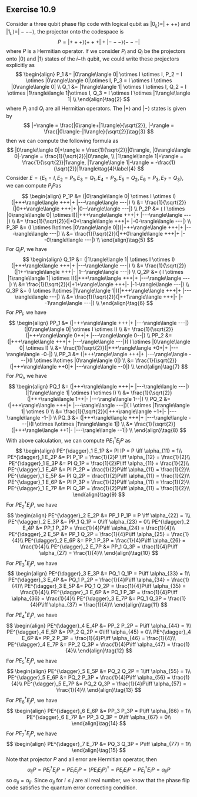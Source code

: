 ## Exercise 10.9

Consider a three qubit phase flip code with logical qubit as $|0_{L}\rangle = |+++\rangle$ and $|1_{L}\rangle = |---\rangle$, the projector onto the codespace is 
$$
P = |+++\rangle\langle +++|+ |---\rangle\langle ---|\tag{1}
$$
where $P$ is a Hermitian operator. If we consider $P_i$ and $Q_i$ be the projectors onto $|0\rangle$ and $|1\rangle$ states of the $i-$th qubit, we could write these projectors explicitly as  
$$
\begin{align}
P_1 &= |0\rangle\langle 0| \otimes I \otimes I, P_2 = I \otimes |0\rangle\langle 0|\otimes I, P_3 = I \otimes I \otimes |0\rangle\langle 0| \\
Q_1 &= |1\rangle\langle 1| \otimes I \otimes I, Q_2 = I \otimes |1\rangle\langle 1|\otimes I, Q_3 = I \otimes I \otimes |1\rangle\langle 1| \\
\end{align}\tag{2}
$$
where $P_i$ and $Q_i$ are all Hermitian operators. The $|+\rangle$ and $|-\rangle$ states is given by
$$
|+\rangle = \frac{|0\rangle+|1\rangle}{\sqrt{2}}, |-\rangle = \frac{|0\rangle-|1\rangle}{\sqrt{2}}\tag{3}
$$
then we can compute the following formula as
$$
|0\rangle\langle 0|+\rangle = \frac{1}{\sqrt{2}}|0\rangle, |0\rangle\langle 0|-\rangle = \frac{1}{\sqrt{2}}|0\rangle, \\
|1\rangle\langle 1|+\rangle = \frac{1}{\sqrt{2}}|1\rangle, |1\rangle\langle 1|-\rangle = -\frac{1}{\sqrt{2}}|1\rangle\tag{4}\label{4}
$$
Consider $E=\{E_1=I, E_2=P_1, E_3=Q_1, E_4=P_2, E_5=Q_2, E_6=P_3, E_7=Q_3\}$, we can compute $P_i P$​ as  
$$
\begin{align}
P_1P &= (|0\rangle\langle 0| \otimes I \otimes I)(|+++\rangle\langle +++|+ |---\rangle\langle ---|) \\
&= \frac{1}{\sqrt{2}}(|0++\rangle\langle +++|+ |0--\rangle\langle ---|) \\
P_2P &= ( I \otimes |0\rangle\langle 0| \otimes I)(|+++\rangle\langle +++|+ |---\rangle\langle ---|) \\
&= \frac{1}{\sqrt{2}}(|+0+\rangle\langle +++|+ |-0-\rangle\langle ---|) \\
P_3P &= (I \otimes I\otimes |0\rangle\langle 0|)(|+++\rangle\langle +++|+ |---\rangle\langle ---|) \\
&= \frac{1}{\sqrt{2}}(|++0\rangle\langle +++|+ |--0\rangle\langle ---|) \\
\end{align}\tag{5}
$$
For $Q_iP$​, we have
$$
\begin{align}
Q_1P &= (|1\rangle\langle 1| \otimes I \otimes I)(|+++\rangle\langle +++|+ |---\rangle\langle ---|) \\
&= \frac{1}{\sqrt{2}}(|1++\rangle\langle +++|- |1--\rangle\langle ---|) \\
Q_2P &= ( I \otimes |1\rangle\langle 1| \otimes I)(|+++\rangle\langle +++|+ |---\rangle\langle ---|) \\
&= \frac{1}{\sqrt{2}}(|+1+\rangle\langle +++|- |-1-\rangle\langle ---|) \\
Q_3P &= (I \otimes I\otimes |1\rangle\langle 1|)(|+++\rangle\langle +++|+ |---\rangle\langle ---|) \\
&= \frac{1}{\sqrt{2}}(|++1\rangle\langle +++|- |--1\rangle\langle ---|) \\
\end{align}\tag{6}
$$
For $PP_i$​, we have
$$
\begin{align}
PP_1 &= (|+++\rangle\langle +++|+ |---\rangle\langle ---|)(|0\rangle\langle 0| \otimes I \otimes I) \\
&= \frac{1}{\sqrt{2}}(|+++\rangle\langle 0++|+ |---\rangle\langle 0--|) \\
PP_2 &= (|+++\rangle\langle +++|+ |---\rangle\langle ---|)( I \otimes |0\rangle\langle 0| \otimes I) \\
&= \frac{1}{\sqrt{2}}(|+++\rangle\langle +0+|+ |---\rangle\langle -0-|) \\
PP_3 &= (|+++\rangle\langle +++|+ |---\rangle\langle ---|)(I \otimes I\otimes |0\rangle\langle 0|) \\
&= \frac{1}{\sqrt{2}}(|+++\rangle\langle ++0|+ |---\rangle\langle --0|) \\
\end{align}\tag{7}
$$
For $PQ_i$​, we have
$$
\begin{align}
PQ_1 &= (|+++\rangle\langle +++|+ |---\rangle\langle ---|)(|1\rangle\langle 1| \otimes I \otimes I) \\
&= \frac{1}{\sqrt{2}}(|+++\rangle\langle 1++|- |---\rangle\langle 1--|) \\
PQ_2 &= (|+++\rangle\langle +++|+ |---\rangle\langle ---|)( I \otimes |1\rangle\langle 1| \otimes I) \\
&= \frac{1}{\sqrt{2}}(|+++\rangle\langle +1+|- |---\rangle\langle -1-|) \\
PQ_3 &= (|+++\rangle\langle +++|+ |---\rangle\langle ---|)(I \otimes I\otimes |1\rangle\langle 1|) \\
&= \frac{1}{\sqrt{2}}(|+++\rangle\langle ++1|- |---\rangle\langle --1|) \\
\end{align}\tag{8}
$$
With above calculation, we can compute $PE^{\dagger}_1E_j P$ as 
$$
\begin{align}
PE^{\dagger}_1 E_1P &= PI IP = P \iff \alpha_{11} = 1\\
PE^{\dagger}_1 E_2P &= PI P_1P = \frac{1}{2}P \iff \alpha_{12} = \frac{1}{2}\\
PE^{\dagger}_1 E_3P &= PI Q_1P = \frac{1}{2}P\iff \alpha_{11} = \frac{1}{2}\\
PE^{\dagger}_1 E_4P &= PI P_2P = \frac{1}{2}P\iff \alpha_{11} = \frac{1}{2}\\
PE^{\dagger}_1 E_5P &= PI Q_2P = \frac{1}{2}P\iff \alpha_{11} = \frac{1}{2}\\
PE^{\dagger}_1 E_6P &= PI P_3P = \frac{1}{2}P\iff \alpha_{11} = \frac{1}{2}\\
PE^{\dagger}_1 E_7P &= PI Q_3P = \frac{1}{2}P\iff \alpha_{11} = \frac{1}{2}\\
\end{align}\tag{9}
$$
For $PE^{\dagger}_2E_j P$​, we have
$$
\begin{align}
PE^{\dagger}_2 E_2P &= PP_1 P_1P = P \iff \alpha_{22} = 1\\
PE^{\dagger}_2 E_3P &= PP_1 Q_1P = 0\iff \alpha_{23} = 0\\
PE^{\dagger}_2 E_4P &= PP_1 P_2P = \frac{1}{4}P\iff \alpha_{24} = \frac{1}{4}\\
PE^{\dagger}_2 E_5P &= PP_1 Q_2P = \frac{1}{4}P\iff \alpha_{25} = \frac{1}{4}\\
PE^{\dagger}_2 E_6P &= PP_1 P_3P = \frac{1}{4}P\iff \alpha_{26} = \frac{1}{4}\\
PE^{\dagger}_2 E_7P &= PP_1 Q_3P = \frac{1}{4}P\iff \alpha_{27} = \frac{1}{4}\\
\end{align}\tag{10}
$$
For $PE^{\dagger}_3E_j P$​, we have
$$
\begin{align}
PE^{\dagger}_3 E_3P &= PQ_1 Q_1P = P\iff \alpha_{33} = 1\\
PE^{\dagger}_3 E_4P &= PQ_1 P_2P = \frac{1}{4}P\iff \alpha_{34} = \frac{1}{4}\\
PE^{\dagger}_3 E_5P &= PQ_1 Q_2P = \frac{1}{4}P\iff \alpha_{35} = \frac{1}{4}\\
PE^{\dagger}_3 E_6P &= PQ_1 P_3P = \frac{1}{4}P\iff \alpha_{36} = \frac{1}{4}\\
PE^{\dagger}_3 E_7P &= PQ_1 Q_3P = \frac{1}{4}P\iff \alpha_{37} = \frac{1}{4}\\
\end{align}\tag{11}
$$
For $PE^{\dagger}_4E_j P$​, we have
$$
\begin{align}
PE^{\dagger}_4 E_4P &= PP_2 P_2P = P\iff \alpha_{44} = 1\\
PE^{\dagger}_4 E_5P &= PP_2 Q_2P = 0\iff \alpha_{45} = 0\\
PE^{\dagger}_4 E_6P &= PP_2 P_3P = \frac{1}{4}P\iff \alpha_{46} = \frac{1}{4}\\
PE^{\dagger}_4 E_7P &= PP_2 Q_3P = \frac{1}{4}P\iff \alpha_{47} = \frac{1}{4}\\
\end{align}\tag{12}
$$
For $PE^{\dagger}_5E_j P$​, we have
$$
\begin{align}
PE^{\dagger}_5 E_5P &= PQ_2 Q_2P = 1\iff \alpha_{55} = 1\\
PE^{\dagger}_5 E_6P &= PQ_2 P_3P = \frac{1}{4}P\iff \alpha_{56} = \frac{1}{4}\\
PE^{\dagger}_5 E_7P &= PQ_2 Q_3P = \frac{1}{4}P\iff \alpha_{57} = \frac{1}{4}\\
\end{align}\tag{13}
$$
For $PE^{\dagger}_6E_j P$​, we have
$$
\begin{align}
PE^{\dagger}_6 E_6P &= PP_3 P_3P = P\iff \alpha_{66} = 1\\
PE^{\dagger}_6 E_7P &= PP_3 Q_3P = 0\iff \alpha_{67} = 0\\
\end{align}\tag{14}
$$
For $PE^{\dagger}_7E_j P$​, we have
$$
\begin{align}
PE^{\dagger}_7 E_7P &= PQ_3 Q_3P = P\iff \alpha_{77} = 1\\
\end{align}\tag{15}
$$
Note that projector $P$ and all error are Hermitian operator, then 
$$
\alpha_{ij}P = PE^{\dagger}_iE_j P = PE_iE_j P = (PE_iE_j P)^{\dagger} = PE_jE_i P = PE^{\dagger}_jE_i P = \alpha_{ji}P\tag{16}
$$
so $\alpha_{ij} = \alpha_{ji}$. Since $\alpha_{ij}$ for $i\leq j$ are all real number, we know that the phase flip code satisfies the quantum error correcting condition. 
